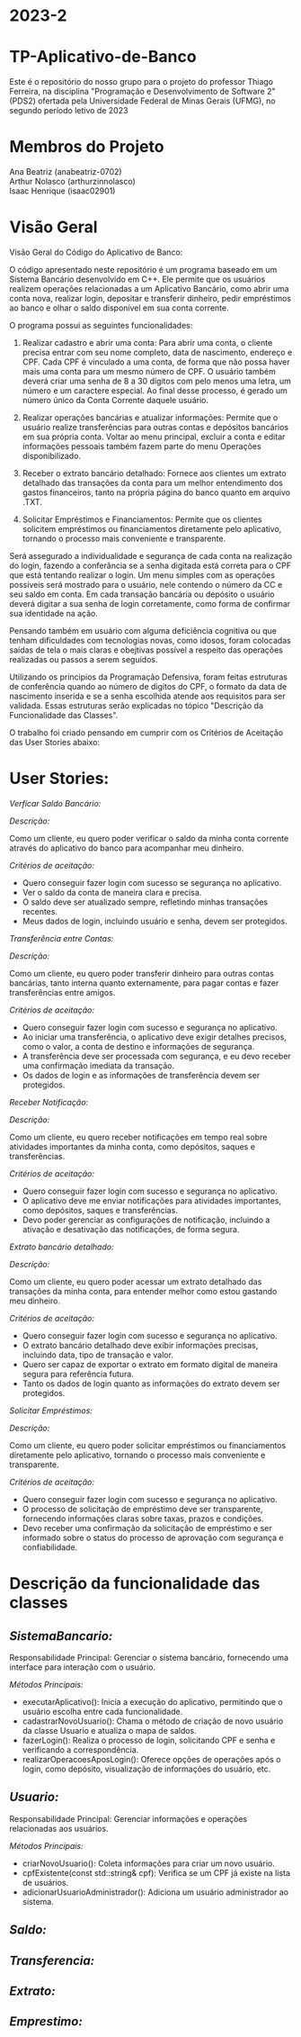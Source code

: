 # 2023-2 
# TP-Aplicativo-de-Banco

Este é o repositório do nosso grupo para o projeto do professor Thiago Ferreira, na disciplina "Programação e Desenvolvimento de Software 2" (PDS2) ofertada pela Universidade Federal de Minas Gerais (UFMG), no segundo período letivo de 2023

# Membros do Projeto

Ana Beatriz (anabeatriz-0702) <br />
Arthur Nolasco (arthurzinnolasco) <br />
Isaac Henrique (isaac02901) <br />

# Visão Geral
Visão Geral do Código do Aplicativo de Banco:

O código apresentado neste repositório é um programa baseado em um Sistema Bancário desenvolvido em C++. Ele permite que os usuários realizem operações relacionadas a um Aplicativo Bancário, como abrir uma conta nova, realizar login, depositar e transferir dinheiro, pedir empréstimos ao banco e olhar o saldo disponível em sua conta corrente.
 
O programa possui as seguintes funcionalidades:

1. Realizar cadastro e abrir uma conta:
Para abrir uma conta, o cliente precisa entrar com seu nome completo, data de nascimento, endereço e CPF. Cada CPF é vinculado a uma conta, de forma que não possa haver mais uma conta para um mesmo número de CPF. O usuário também deverá criar uma senha de 8 a 30 dígitos com pelo menos uma letra, um número e um caractere especial. Ao final desse processo, é gerado um número único da Conta Corrente daquele usuário.

2. Realizar operações bancárias e atualizar informações:
Permite que o usuário realize transferências para outras contas e depósitos bancários em sua própria conta. Voltar ao menu principal, excluir a conta e editar informações pessoais também fazem parte do menu Operações disponibilizado.

3. Receber o extrato bancário detalhado:
Fornece aos clientes um extrato detalhado das transações da conta para um melhor entendimento dos gastos financeiros, tanto na própria página do banco quanto em arquivo .TXT. 

4. Solicitar Empréstimos e Financiamentos:
Permite que os clientes solicitem empréstimos ou financiamentos diretamente pelo aplicativo, tornando o processo mais conveniente e transparente.

Será assegurado a individualidade e segurança de cada conta na realização do login, fazendo a conferância se a senha digitada está correta para o CPF que está tentando realizar o login. Um menu simples com as operações possíveis será mostrado para o usuário, nele contendo o número da CC e seu saldo em conta. Em cada transação bancária ou depósito o usuário deverá digitar a sua senha de login corretamente, como forma de confirmar sua identidade na ação. 

Pensando também em usuário com alguma deficiência cognitiva ou que tenham dificuldades com tecnologias novas, como idosos, foram colocadas saídas de tela o mais claras e obejtivas possível a respeito das operações realizadas ou passos a serem seguidos.

Utilizando os principios da Programação Defensiva, foram feitas estruturas de conferência quando ao número de digitos do CPF, o formato da data de nascimento inserida e se a senha escolhida atende aos requisitos para ser validada. Essas estruturas serão explicadas no tópico "Descrição da Funcionalidade das Classes". 

O trabalho foi criado pensando em cumprir com os Critérios de Aceitação das User Stories abaixo: 

# User Stories: 

_Verficar Saldo Bancário:_

*Descrição:* 

Como um cliente, eu quero poder verificar o saldo da minha conta corrente através do aplicativo do banco para acompanhar meu dinheiro.

*Critérios de aceitação:* 
- Quero conseguir fazer login com sucesso se segurança no aplicativo.
- Ver o saldo da conta de maneira clara e precisa.
- O saldo deve ser atualizado sempre, refletindo minhas transações recentes.
- Meus dados de login, incluindo usuário e senha, devem ser protegidos.


_Transferência entre Contas:_

*Descrição:*

Como um cliente, eu quero poder transferir dinheiro para outras contas bancárias, tanto interna quanto externamente, para pagar contas e fazer transferências entre amigos.

*Critérios de aceitação:*
- Quero conseguir fazer login com sucesso e segurança no aplicativo.
- Ao iniciar uma transferência, o aplicativo deve exigir detalhes precisos, como o valor, a conta de destino e informações de segurança.
- A transferência deve ser processada com segurança, e eu devo receber uma confirmação imediata da transação.
- Os dados de login e as informações de transferência devem ser protegidos. 


_Receber Notificação:_

*Descrição:* 

Como um cliente, eu quero receber notificações em tempo real sobre atividades importantes da minha conta, como depósitos, saques e transferências.

*Critérios de aceitação:* 
- Quero conseguir fazer login com sucesso e segurança no aplicativo.
- O aplicativo deve me enviar notificações para atividades importantes, como depósitos, saques e transferências. 
- Devo poder gerenciar as configurações de notificação, incluindo a ativação e desativação das notificações, de forma segura.


_Extrato bancário detalhado:_

*Descrição:* 

Como um cliente, eu quero poder acessar um extrato detalhado das transações da minha conta, para entender melhor como estou gastando meu dinheiro.

*Critérios de aceitação:*
- Quero conseguir fazer login com sucesso e segurança no aplicativo.
- O extrato bancário detalhado deve exibir informações precisas, incluindo data, tipo de transação e valor.
- Quero ser capaz de exportar o extrato em formato digital de maneira segura para referência futura.
- Tanto os dados de login quanto as informações do extrato devem ser protegidos.


_Solicitar Empréstimos:_

*Descrição:*

Como um cliente, eu quero poder solicitar empréstimos ou financiamentos diretamente pelo aplicativo, tornando o processo mais conveniente e transparente.

*Critérios de aceitação:*
- Quero conseguir fazer login com sucesso e segurança no aplicativo.
- O processo de solicitação de empréstimo deve ser transparente, fornecendo informações claras sobre taxas, prazos e condições.
- Devo receber uma confirmação da solicitação de empréstimo e ser informado sobre o status do processo de aprovação com segurança e confiabilidade.


# Descrição da funcionalidade das classes

*SistemaBancario:*
-
Responsabilidade Principal: Gerenciar o sistema bancário, fornecendo uma interface para interação com o usuário.

_Métodos Principais:_

 - executarAplicativo(): Inicia a execução do aplicativo, permitindo que o usuário escolha entre cada funcionalidade.
 - cadastrarNovoUsuario(): Chama o método de criação de novo usuário da classe Usuario e atualiza o mapa de saldos.
 - fazerLogin(): Realiza o processo de login, solicitando CPF e senha e verificando a correspondência.
 - realizarOperacoesAposLogin(): Oferece opções de operações após o login, como depósito, visualização de informações do usuário, etc.

*Usuario:*
-
Responsabilidade Principal: Gerenciar informações e operações relacionadas aos usuários.

_Métodos Principais:_

- criarNovoUsuario(): Coleta informações para criar um novo usuário.
- cpfExistente(const std::string& cpf): Verifica se um CPF já existe na lista de usuários.
- adicionarUsuarioAdministrador(): Adiciona um usuário administrador ao sistema.

*Saldo:*
-

*Transferencia:*
-

*Extrato:*
-

*Emprestimo:*
-



